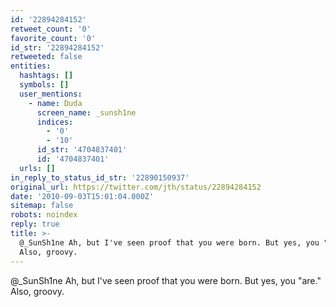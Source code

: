 ```yaml
---
id: '22894284152'
retweet_count: '0'
favorite_count: '0'
id_str: '22894284152'
retweeted: false
entities:
  hashtags: []
  symbols: []
  user_mentions:
    - name: Duda
      screen_name: _sunsh1ne
      indices:
        - '0'
        - '10'
      id_str: '4704837401'
      id: '4704837401'
  urls: []
in_reply_to_status_id_str: '22890150937'
original_url: https://twitter.com/jth/status/22894284152
date: '2010-09-03T15:01:04.000Z'
sitemap: false
robots: noindex
reply: true
title: >-
  @_SunSh1ne Ah, but I've seen proof that you were born. But yes, you "are."
  Also, groovy.
---
```


@_SunSh1ne Ah, but I've seen proof that you were born. But yes, you "are." Also, groovy.